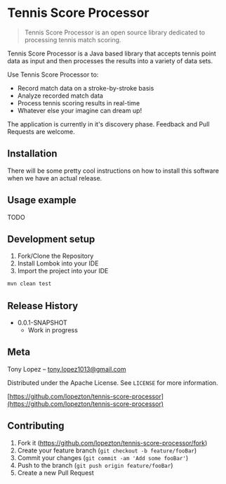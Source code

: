 # Tennis Score Processor
> Tennis Score Processor is an open source library dedicated to processing tennis match scoring. 

Tennis Score Processor is a Java based library that accepts tennis point data as input and then processes the results into a variety of data sets. 

Use Tennis Score Processor to:  

* Record match data on a stroke-by-stroke basis
* Analyze recorded match data
* Process tennis scoring results in real-time
* Whatever else your imagine can dream up!

The application is currently in it's discovery phase. Feedback and Pull Requests are welcome.

## Installation

There will be some pretty cool instructions on how to install this software when we have an actual release.

## Usage example

TODO

## Development setup

1. Fork/Clone the Repository
2. Install Lombok into your IDE
3. Import the project into your IDE

```sh
mvn clean test
```

## Release History

* 0.0.1-SNAPSHOT
    * Work in progress

## Meta

Tony Lopez – tony.lopez1013@gmail.com

Distributed under the Apache License. See ``LICENSE`` for more information.

[https://github.com/lopezton/tennis-score-processor](https://github.com/lopezton/tennis-score-processor)

## Contributing

1. Fork it (<https://github.com/lopezton/tennis-score-processor/fork>)
2. Create your feature branch (`git checkout -b feature/fooBar`)
3. Commit your changes (`git commit -am 'Add some fooBar'`)
4. Push to the branch (`git push origin feature/fooBar`)
5. Create a new Pull Request